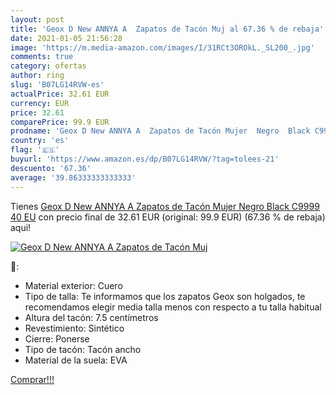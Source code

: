 ```yaml
---
layout: post
title: 'Geox D New ANNYA A  Zapatos de Tacón Muj al 67.36 % de rebaja'
date: 2021-01-05 21:56:28
image: 'https://m.media-amazon.com/images/I/31RCt3OROkL._SL200_.jpg'
comments: true
category: ofertas
author: ring
slug: 'B07LG14RVW-es'
actualPrice: 32.61 EUR
currency: EUR
price: 32.61
comparePrice: 99.9 EUR
prodname: 'Geox D New ANNYA A  Zapatos de Tacón Mujer  Negro  Black C9999   40 EU'
country: 'es'
flag: '🇪🇸'
buyurl: 'https://www.amazon.es/dp/B07LG14RVW/?tag=tolees-21'
descuento: '67.36'
average: '39.86333333333333'
---
```


Tienes [Geox D New ANNYA A  Zapatos de Tacón Mujer  Negro  Black C9999   40 EU](https://www.amazon.es/dp/B07LG14RVW/?tag=tolees-21) con precio final de  32.61 EUR (original: 99.9 EUR) (67.36 %  de rebaja) aqui!

[![Geox D New ANNYA A  Zapatos de Tacón Muj](https://m.media-amazon.com/images/I/31RCt3OROkL._SL200_.jpg)](https://www.amazon.es/dp/B07LG14RVW/?tag=tolees-21)

🔎:

- Material exterior: Cuero
- Tipo de talla: Te informamos que los zapatos Geox son holgados, te recomendamos elegir media talla menos con respecto a tu talla habitual
- Altura del tacón: 7.5 centímetros
- Revestimiento: Sintético
- Cierre: Ponerse
- Tipo de tacón: Tacón ancho
- Material de la suela: EVA

[Comprar!!!](https://www.amazon.es/dp/B07LG14RVW/?tag=tolees-21)
